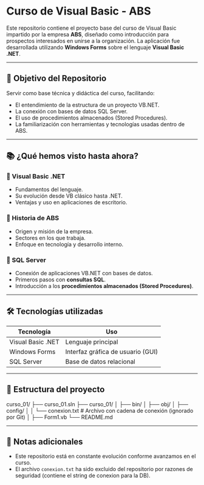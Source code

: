# Curso de Visual Basic - ABS

Este repositorio contiene el proyecto base del curso de Visual Basic impartido por la empresa **ABS**, diseñado como introducción para prospectos interesados en unirse a la organización. La aplicación fue desarrollada utilizando **Windows Forms** sobre el lenguaje **Visual Basic .NET**.

---

## 🧠 Objetivo del Repositorio

Servir como base técnica y didáctica del curso, facilitando:

- El entendimiento de la estructura de un proyecto VB.NET.
- La conexión con bases de datos SQL Server.
- El uso de procedimientos almacenados (Stored Procedures).
- La familiarización con herramientas y tecnologías usadas dentro de ABS.

---

## 📚 ¿Qué hemos visto hasta ahora?

### 🔹 Visual Basic .NET

- Fundamentos del lenguaje.
- Su evolución desde VB clásico hasta .NET.
- Ventajas y uso en aplicaciones de escritorio.

### 🔹 Historia de ABS

- Origen y misión de la empresa.
- Sectores en los que trabaja.
- Enfoque en tecnología y desarrollo interno.

### 🔹 SQL Server

- Conexión de aplicaciones VB.NET con bases de datos.
- Primeros pasos con **consultas SQL**.
- Introducción a los **procedimientos almacenados (Stored Procedures)**.

---

## 🛠️ Tecnologías utilizadas

| Tecnología       | Uso                             |
|------------------|----------------------------------|
| Visual Basic .NET | Lenguaje principal               |
| Windows Forms     | Interfaz gráfica de usuario (GUI) |
| SQL Server        | Base de datos relacional         |

---

## 🧩 Estructura del proyecto
curso_01/
├── curso_01.sln
├── curso_01/
│ ├── bin/
│ ├── obj/
│ ├── config/
│ │ └── conexion.txt # Archivo con cadena de conexión (ignorado por Git)
│ ├── Form1.vb
└── README.md

---

## 📎 Notas adicionales

- Este repositorio está en constante evolución conforme avanzamos en el curso.
- El archivo `conexion.txt` ha sido excluido del repositorio por razones de seguridad (contiene el string de conexion para la DB).

